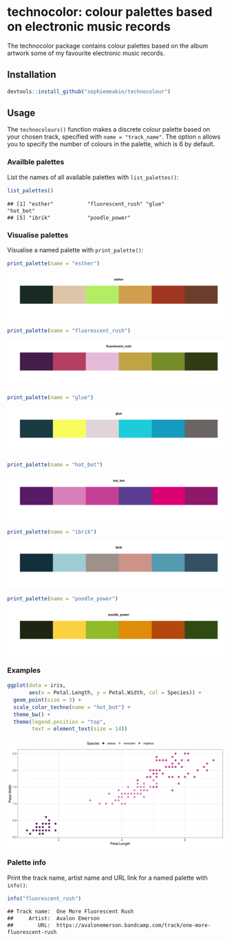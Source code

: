 # technocolor: colour palettes based on electronic music records

The technocolor package contains colour palettes based on the album
artwork some of my favourite electronic music records.

## Installation

``` r
devtools::install_github("sophiemeakin/technocolour")
```

## Usage

The `technocolours()` function makes a discrete colour palette based on
your chosen track, specified with `name = "track_name"`. The option `n`
allows you to specify the number of colours in the palette, which is 6
by default.

### Availble palettes

List the names of all available palettes with `list_palettes()`:

``` r
list_palettes()
```

    ## [1] "esther"           "fluorescent_rush" "glue"             "hot_bot"         
    ## [5] "ibrik"            "poodle_power"

### Visualise palettes

Visualise a named palette with `print_palette()`:

``` r
print_palette(name = "esther")
```

![](README_files/figure-markdown_github/vis_palettes-1.png)

``` r
print_palette(name = "fluorescent_rush")
```

![](README_files/figure-markdown_github/vis_palettes-2.png)

``` r
print_palette(name = "glue")
```

![](README_files/figure-markdown_github/vis_palettes-3.png)

``` r
print_palette(name = "hot_bot")
```

![](README_files/figure-markdown_github/vis_palettes-4.png)

``` r
print_palette(name = "ibrik")
```

![](README_files/figure-markdown_github/vis_palettes-5.png)

``` r
print_palette(name = "poodle_power")
```

![](README_files/figure-markdown_github/vis_palettes-6.png)

### Examples

``` r
ggplot(data = iris,
       aes(x = Petal.Length, y = Petal.Width, col = Species)) +
  geom_point(size = 3) +
  scale_color_techno(name = "hot_bot") +
  theme_bw() +
  theme(legend.position = "top",
        text = element_text(size = 14))
```

![](README_files/figure-markdown_github/example1-1.png)

### Palette info

Print the track name, artist name and URL link for a named palette with
`info()`:

``` r
info("fluorescent_rush")
```

    ## Track name:  One More Fluorescent Rush 
    ##     Artist:  Avalon Emerson 
    ##        URL:  https://avalonemerson.bandcamp.com/track/one-more-fluorescent-rush

